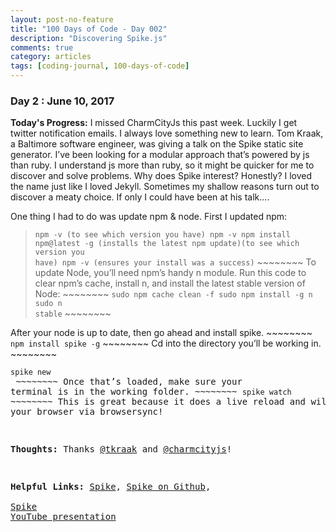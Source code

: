 ```yaml
---
layout: post-no-feature
title: "100 Days of Code - Day 002"
description: "Discovering Spike.js"
comments: true
category: articles
tags: [coding-journal, 100-days-of-code]
---
```


### Day 2 : June 10, 2017

**Today's Progress:** I missed CharmCityJs this past week.  Luckily I get twitter notification emails.  I always love something new to learn.  Tom Kraak, a Baltimore software engineer, was giving a talk on the Spike static site generator.  I’ve been looking for a modular approach that’s powered by js than ruby.  I understand js more than ruby, so it might be quicker for me to discover and solve problems.  Why does Spike interest?  Honestly?  I loved the name just like I loved Jekyll.  Sometimes my shallow reasons turn out to discover a meaty choice.  If only I could have been at his talk....

One thing I had to do was update npm & node.  First I updated npm:

>    <code>npm -v (to see which version you have)
>    npm -v npm install npm@latest -g (installs the latest npm update)(to see which version you have)
>    npm -v (ensures your install was a success)</code>
    ~~~~~~~~
To update Node, you’ll need npm’s handy n module. Run this code to clear npm’s cache, install n, and install the latest stable version of Node:
    ~~~~~~~~
    <code>sudo npm cache clean -f
    sudo npm install -g n
    sudo n stable</code>
    ~~~~~~~~

After your node is up to date, then go ahead and install spike.
    ~~~~~~~~
    <code>npm install spike -g</code>
    ~~~~~~~~
Cd into the directory you’ll be working in.
    ~~~~~~~~
    <pre><code>spike new <projectname></code>
    ~~~~~~~~
Once that’s loaded, make sure your terminal is in the working folder.
    ~~~~~~~~
    <code>spike watch</code>
    ~~~~~~~~
This is great because it does a live reload and will show up in your browser via browsersync!


**Thoughts:** Thanks [@tkraak](http://www.twitter.com/tkraak) and [@charmcityjs](http://www.twitter.com/charmcityjs)!

**Helpful Links:** [Spike](http://www.spike.cf/), [Spike on Github](https://github.com/static-dev/spike),   
		  [Spike YouTube presentation](http://https://www.youtube.com/watch?v=JtgTa4ACPT8)			
